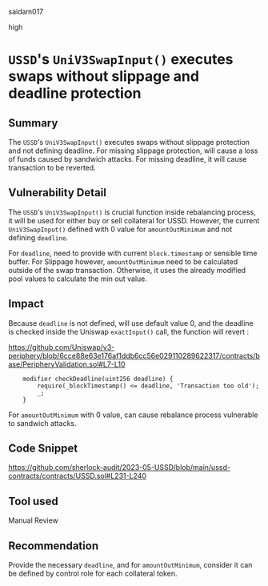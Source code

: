 saidam017

high

# `USSD`'s `UniV3SwapInput()` executes swaps without slippage and deadline protection

## Summary

The `USSD`'s `UniV3SwapInput()` executes swaps without slippage protection and not defining deadline. For missing slippage protection, will cause a loss of funds caused by sandwich attacks. For missing deadline, it will cause transaction to be reverted.

## Vulnerability Detail

The `USSD`'s `UniV3SwapInput()` is crucial function inside rebalancing process, it will be used for either buy or sell collateral for USSD. However, the current `UniV3SwapInput()` defined with 0 value for `amountOutMinimum` and not defining `deadline`.  

For `deadline`, need to provide with current `block.timestamp` or sensible time buffer. For Slippage however, `amountOutMinimum` need to be calculated outside of the swap transaction. Otherwise, it uses the already modified pool values to calculate the min out value.

## Impact

Because `deadline` is not defined, will use default value 0, and the deadline is checked inside the Uniswap `exactInput()` call, the function will revert : 

https://github.com/Uniswap/v3-periphery/blob/6cce88e63e176af1ddb6cc56e029110289622317/contracts/base/PeripheryValidation.sol#L7-L10

```solidity
    modifier checkDeadline(uint256 deadline) {
        require(_blockTimestamp() <= deadline, 'Transaction too old');
        _;
    }
```

For `amountOutMinimum` with 0 value, can cause rebalance process vulnerable to sandwich attacks.

## Code Snippet

https://github.com/sherlock-audit/2023-05-USSD/blob/main/ussd-contracts/contracts/USSD.sol#L231-L240

## Tool used

Manual Review

## Recommendation

Provide the necessary `deadline`, and for `amountOutMinimum`, consider it can be defined by control role for each collateral token.

